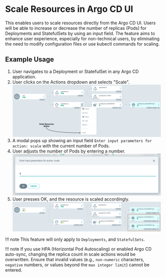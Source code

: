 # Scale Resources in Argo CD UI

This enables users to scale resources directly from the Argo CD UI. Users will be able to increase or decrease the number of replicas (Pods) for Deployments and StatefulSets by using an input field. The feature aims to enhance user experience, especially for non-technical users, by eliminating the need to modify configuration files or use kubectl commands for scaling.

## Example Usage
1. User navigates to a Deployment or StatefulSet in any Argo CD application.
2. User clicks on the Actions dropdown and selects "Scale".
  ![action button for scaling](../assets/scale_resources_1.png)
3. A modal pops up showing an input field `Enter input parameters for action: scale` with the current number of Pods.
4. User adjusts the number of Pods by entering a number.
  ![input field for scaling](../assets/scale_resources_2.png)
5. User presses OK, and the resource is scaled accordingly.
  ![result for scaling](../assets/scale_resources_3.png)

!!! note
    This feature will only apply to `Deployments`, and `StatefulSets`.

!!! note
    If you use HPA (Horizontal Pod Autoscaling) or enabled Argo CD auto-sync, changing the replica count in scale actions would be overwritten.
    Ensure that invalid values (e.g., `non-numeric` characters, `negative` numbers, or values beyond the `max integer limit`) cannot be entered.
